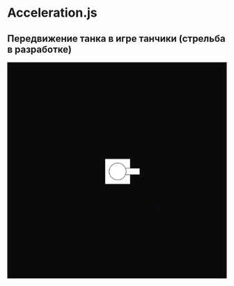 # Acceleration.js 
## Передвижение танка в игре танчики (стрельба в разработке)


![Description](tanks.PNG)
